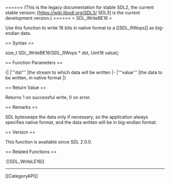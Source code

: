 ====== (This is the legacy documentation for stable SDL2, the current stable version; [https://wiki.libsdl.org/SDL3/ SDL3] is the current development version.) ======
= SDL_WriteBE16 =

Use this function to write 16 bits in native format to a [[SDL_RWops]] as big-endian data.

== Syntax ==

<syntaxhighlight lang='c'>
size_t SDL_WriteBE16(SDL_RWops * dst, Uint16 value);
</syntaxhighlight>

== Function Parameters ==

{|
|'''dst'''
|the stream to which data will be written
|-
|'''value'''
|the data to be written, in native format
|}

== Return Value ==

Returns 1 on successful write, 0 on error.

== Remarks ==

SDL byteswaps the data only if necessary, so the application always
specifies native format, and the data written will be in big-endian format.

== Version ==

This function is available since SDL 2.0.0.

== Related Functions ==

:[[SDL_WriteLE16]]

----
[[CategoryAPI]]



